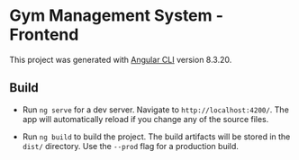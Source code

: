 # Gym Management System - Frontend


This project was generated with [Angular CLI](https://github.com/angular/angular-cli) version 8.3.20.


## Build

* Run `ng serve` for a dev server. Navigate to `http://localhost:4200/`. The app will automatically reload if you change any of the source files.

* Run `ng build` to build the project. The build artifacts will be stored in the `dist/` directory. Use the `--prod` flag for a production build.

